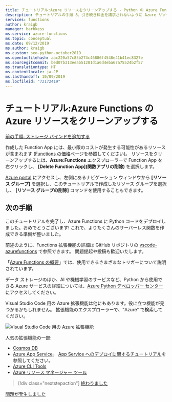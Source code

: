 ```yaml
---
title: チュートリアル:Azure リソースをクリーンアップする - Python の Azure Functions
description: チュートリアルの手順 8、引き続き料金を請求されないように Azure リソースをクリーンアップする。
services: functions
author: kraigb
manager: barbkess
ms.service: azure-functions
ms.topic: conceptual
ms.date: 09/12/2019
ms.author: kraigb
ms.custom: seo-python-october2019
ms.openlocfilehash: aac220a57c83b274c46886f4548e41b41ec8327e
ms.sourcegitcommit: bed07b313eeab51281d1a6d4eba67a75524b2f57
ms.translationtype: HT
ms.contentlocale: ja-JP
ms.lasthandoff: 10/09/2019
ms.locfileid: "72172419"
---
```

# <a name="tutorial-clean-up-azure-resources-for-azure-functions"></a>チュートリアル:Azure Functions の Azure リソースをクリーンアップする

[前の手順: ストレージ バインドを追加する](tutorial-vs-code-serverless-python-07.md)

作成した Function App には、最小限のコストが発生する可能性があるリソースが含まれます ([Functions の価格](https://azure.microsoft.com/pricing/details/functions/)ページを参照してください)。 リソースをクリーンアップするには、**Azure:Functions** エクスプローラーで Function App を右クリックし、 **[Delete Function App]\(関数アプリの削除\)** を選択します。

[Azure portal](https://portal.azure.com) にアクセスし、左側にあるナビゲーション ウィンドウから **[リソース グループ]** を選択し、このチュートリアルで作成したリソース グループを選択し、 **[リソース グループの削除]** コマンドを使用することもできます。

## <a name="next-steps"></a>次の手順

このチュートリアルを完了し、Azure Functions に Python コードをデプロイしました。おめでとうございます! これで、よりたくさんのサーバーレス関数を作成できる準備が整いました。

前述のように、Functions 拡張機能の詳細は GitHub リポジトリの [vscode-azurefunctions](https://github.com/Microsoft/vscode-azurefunctions) で参照できます。 問題提起や投稿も歓迎いたします。

「[Azure Functions の概要](/azure/azure-functions/functions-overview)」では、使用できるさまざまなトリガーについて説明されています。

データ ストレージのほか、AI や機械学習のサービスなど、Python から使用できる Azure サービスの詳細については、[Azure Python デベロッパー センター](/azure/python/?view=azure-python)にアクセスしてください。

Visual Studio Code 用の Azure 拡張機能は他にもあります。役に立つ機能が見つかるかもしれません。 拡張機能のエクスプローラーで、"Azure" で検索してください。

![Visual Studio Code 用の Azure 拡張機能](media/tutorial-vs-code-serverless-python/azure-extensions.png)

人気の拡張機能の一部:

- [Cosmos DB](https://marketplace.visualstudio.com/items?itemName=ms-azuretools.vscode-cosmosdb)
- [Azure App Service](https://marketplace.visualstudio.com/items?itemName=ms-azuretools.vscode-azureappservice)。 [App Service へのデプロイに関するチュートリアル](tutorial-deploy-app-service-on-linux-01.md)を参照してください。
- [Azure CLI Tools](https://marketplace.visualstudio.com/items?itemName=ms-vscode.azurecli)
- [Azure リソース マネージャー ツール](https://marketplace.visualstudio.com/items?itemName=msazurermtools.azurerm-vscode-tools)

> [!div class="nextstepaction"]
> [終わりました](https://docs.microsoft.com/python/azure/?view=azure-python)

[問題が発生しました](https://www.research.net/r/PWZWZ52?tutorial=vscode-functions-python&step=08-clean-up-resources)
